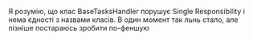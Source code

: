 Я розумію, що клас BaseTasksHandler порушує Single Responsibility і нема єдності з назвами класів. В один момент так льнь стало, але пізніше постараюсь зробити по-феншую